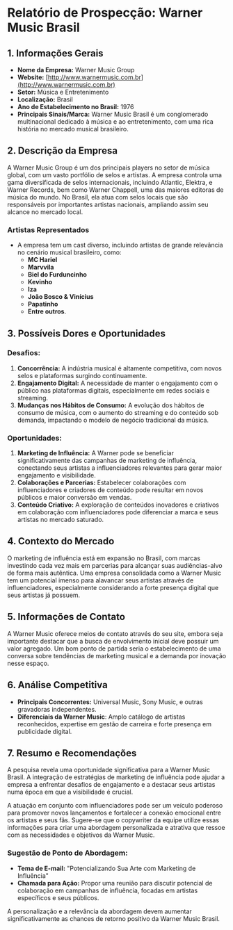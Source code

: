 # Relatório de Prospecção: Warner Music Brasil

## 1. Informações Gerais

- **Nome da Empresa:** Warner Music Group
- **Website:** [http://www.warnermusic.com.br](http://www.warnermusic.com.br)
- **Setor:** Música e Entretenimento
- **Localização:** Brasil
- **Ano de Estabelecimento no Brasil:** 1976
- **Principais Sinais/Marca:** Warner Music Brasil é um conglomerado multinacional dedicado à música e ao entretenimento, com uma rica história no mercado musical brasileiro.

## 2. Descrição da Empresa

A Warner Music Group é um dos principais players no setor de música global, com um vasto portfólio de selos e artistas. A empresa controla uma gama diversificada de selos internacionais, incluindo Atlantic, Elektra, e Warner Records, bem como Warner Chappell, uma das maiores editoras de música do mundo. No Brasil, ela atua com selos locais que são responsáveis por importantes artistas nacionais, ampliando assim seu alcance no mercado local.

### Artistas Representados
- A empresa tem um cast diverso, incluindo artistas de grande relevância no cenário musical brasileiro, como:
  - **MC Hariel**
  - **Marvvila**
  - **Biel do Furduncinho**
  - **Kevinho**
  - **Iza**
  - **João Bosco & Vinícius**
  - **Papatinho**
  - **Entre outros**.

## 3. Possíveis Dores e Oportunidades

### Desafios:
1. **Concorrência:** A indústria musical é altamente competitiva, com novos selos e plataformas surgindo continuamente.
2. **Engajamento Digital:** A necessidade de manter o engajamento com o público nas plataformas digitais, especialmente em redes sociais e streaming.
3. **Mudanças nos Hábitos de Consumo:** A evolução dos hábitos de consumo de música, com o aumento do streaming e do conteúdo sob demanda, impactando o modelo de negócio tradicional da música.

### Oportunidades:
1. **Marketing de Influência:** A Warner pode se beneficiar significativamente das campanhas de marketing de influência, conectando seus artistas a influenciadores relevantes para gerar maior engajamento e visibilidade.
2. **Colaborações e Parcerias:** Estabelecer colaborações com influenciadores e criadores de conteúdo pode resultar em novos públicos e maior conversão em vendas.
3. **Conteúdo Criativo:** A exploração de conteúdos inovadores e criativos em colaboração com influenciadores pode diferenciar a marca e seus artistas no mercado saturado.

## 4. Contexto do Mercado

O marketing de influência está em expansão no Brasil, com marcas investindo cada vez mais em parcerias para alcançar suas audiências-alvo de forma mais autêntica. Uma empresa consolidada como a Warner Music tem um potencial imenso para alavancar seus artistas através de influenciadores, especialmente considerando a forte presença digital que seus artistas já possuem.

## 5. Informações de Contato

A Warner Music oferece meios de contato através do seu site, embora seja importante destacar que a busca de envolvimento inicial deve possuir um valor agregado. Um bom ponto de partida seria o estabelecimento de uma conversa sobre tendências de marketing musical e a demanda por inovação nesse espaço.

## 6. Análise Competitiva

- **Principais Concorrentes:** Universal Music, Sony Music, e outras gravadoras independentes.
- **Diferenciais da Warner Music**: Amplo catálogo de artistas reconhecidos, expertise em gestão de carreira e forte presença em publicidade digital.

## 7. Resumo e Recomendações

A pesquisa revela uma oportunidade significativa para a Warner Music Brasil. A integração de estratégias de marketing de influência pode ajudar a empresa a enfrentar desafios de engajamento e a destacar seus artistas numa época em que a visibilidade é crucial. 

A atuação em conjunto com influenciadores pode ser um veículo poderoso para promover novos lançamentos e fortalecer a conexão emocional entre os artistas e seus fãs. Sugere-se que o copywriter da equipe utilize essas informações para criar uma abordagem personalizada e atrativa que ressoe com as necessidades e objetivos da Warner Music.

### Sugestão de Ponto de Abordagem:
- **Tema de E-mail:** "Potencializando Sua Arte com Marketing de Influência"
- **Chamada para Ação:** Propor uma reunião para discutir potencial de colaboração em campanhas de influência, focadas em artistas específicos e seus públicos.

A personalização e a relevância da abordagem devem aumentar significativamente as chances de retorno positivo da Warner Music Brasil.